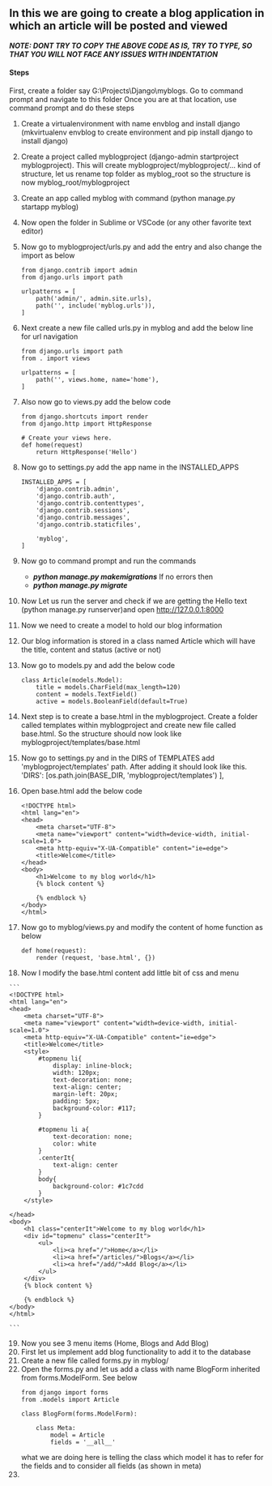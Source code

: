 ## In this we are going to create a blog application in which an article will be posted and viewed

***NOTE: DONT TRY TO COPY THE ABOVE CODE AS IS, TRY TO TYPE, SO THAT YOU WILL NOT FACE ANY ISSUES WITH INDENTATION***

#### Steps
First, create a folder say G:\Projects\Django\myblogs. Go to command prompt and navigate to this folder
Once you are at that location, use command prompt and do these steps

1. Create a virtualenvironment with name envblog and install django (mkvirtualenv envblog to create environment 
and pip install django to install django)
2. Create a project called myblogproject (django-admin startproject myblogproject). 
This will create myblogproject/myblogproject/... kind of structure, let us rename top folder as myblog_root 
so the structure is now myblog_root/myblogproject
3. Create an app called myblog with command (python manage.py startapp myblog)
4. Now open the folder in Sublime or VSCode (or any other favorite text editor) 
5. Now go to myblogproject/urls.py and add the entry and also change the import as below

    ```
    from django.contrib import admin
    from django.urls import path

    urlpatterns = [
        path('admin/', admin.site.urls),
        path('', include('myblog.urls')),
    ]
    ```
6. Next create a new file called urls.py in myblog and add the below line for url navigation
    
    ```
    from django.urls import path
    from . import views
    
    urlpatterns = [
        path('', views.home, name='home'),
    ]
    ```
7. Also now go to views.py add the below code

    ```
    from django.shortcuts import render
    from django.http import HttpResponse

    # Create your views here.
    def home(request)
        return HttpResponse('Hello')
    ```

8. Now go to settings.py add the app name in the INSTALLED_APPS
    ```
    INSTALLED_APPS = [
        'django.contrib.admin',
        'django.contrib.auth',
        'django.contrib.contenttypes',
        'django.contrib.sessions',
        'django.contrib.messages',
        'django.contrib.staticfiles',

        'myblog',
    ]
    ```
9. Now go to command prompt and run the commands
    * ***python manage.py makemigrations***
       If no errors then 
    * ***python manage.py migrate***

10. Now Let us run the server and check if we are getting the Hello text (python manage.py runserver)and open http://127.0.0.1:8000
11. Now we need to create a model to hold our blog information
12. Our blog information is stored in a class named Article which will have the title, content and status (active or not)
13. Now go to models.py and add the below code
    ```
    class Article(models.Model):
        title = models.CharField(max_length=120)
        content = models.TextField()
        active = models.BooleanField(default=True)
    ```

14. Next step is to create a base.html in the myblogproject. Create a folder called templates within myblogproject and create new file called base.html. So the structure should now look like myblogproject/templates/base.html
15. Now go to settings.py and in the DIRS of TEMPLATES add 'myblogproject/templates' path. After adding it should look like this.
    'DIRS': [os.path.join(BASE_DIR, 'myblogproject/templates') ],
16. Open base.html add the below code
    ```
    <!DOCTYPE html>
    <html lang="en">
    <head>
        <meta charset="UTF-8">
        <meta name="viewport" content="width=device-width, initial-scale=1.0">
        <meta http-equiv="X-UA-Compatible" content="ie=edge">
        <title>Welcome</title>
    </head>
    <body>
        <h1>Welcome to my blog world</h1>
        {% block content %}

        {% endblock %}
    </body>
    </html>
    ```
17. Now go to myblog/views.py and modify the content of home function as below
    ```
    def home(request):
        render (request, 'base.html', {})
    ```
18.  Now I modify the base.html content add little bit of css and menu

    ```
    <!DOCTYPE html>
    <html lang="en">
    <head>
        <meta charset="UTF-8">
        <meta name="viewport" content="width=device-width, initial-scale=1.0">
        <meta http-equiv="X-UA-Compatible" content="ie=edge">
        <title>Welcome</title>
        <style>
            #topmenu li{
                display: inline-block;
                width: 120px;
                text-decoration: none;
                text-align: center;
                margin-left: 20px;
                padding: 5px;
                background-color: #117;
            }

            #topmenu li a{
                text-decoration: none;
                color: white
            }
            .centerIt{
                text-align: center
            }
            body{
                background-color: #1c7cdd
            }
        </style>

    </head>
    <body>
        <h1 class="centerIt">Welcome to my blog world</h1>
        <div id="topmenu" class="centerIt">
            <ul>
                <li><a href="/">Home</a></li>
                <li><a href="/articles/">Blogs</a></li>
                <li><a href="/add/">Add Blog</a></li>
            </ul>
        </div>
        {% block content %}

        {% endblock %}
    </body>
    </html>
    
    ```

19. Now you see 3 menu items (Home, Blogs and Add Blog)
20. First let us implement add blog functionality to add it to the database
21. Create a new file called forms.py in myblog/
22. Open the forms.py and let us add a class with name BlogForm inherited from forms.ModelForm. See below
    ```
    from django import forms
    from .models import Article

    class BlogForm(forms.ModelForm):

        class Meta:
            model = Article
            fields = '__all__'
    ```
    what we are doing here is telling the class which model it has to refer for the fields and to consider all fields (as shown in meta)
23. 


    
    

